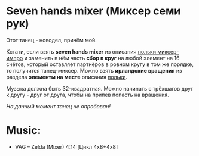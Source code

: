 Seven hands mixer (Миксер семи рук)
=============================
Этот танец - новодел, причём мой.

Кстати, если взять __seven hands mixer__ из описания [польки миксер-импро](polka-mixer-impro.md) и заменить в нём часть __сбор в круг__ на любой элемент на 16 счётов, который оставляет партнёров в ровном кругу в том же порядке, то получится танец-миксер. Можно взять __ирландские вращения__ из раздела __элементы на месте__ описания [польки](polka.md).

Музыка должна быть 32-квадратная. Можно начинать с трёхшагов друг к другу - друг от друга, чтобы на припев попасть на вращения.

_На данный момент танец не опробован!_

Music:
======
- VAG – Zelda (Mixer) 4:14 [Цикл 4x8+4x8]
